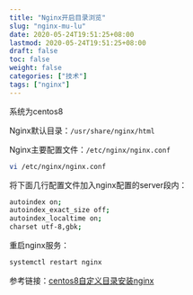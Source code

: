 ```yaml
---
title: "Nginx开启目录浏览"
slug: "nginx-mu-lu"
date: 2020-05-24T19:51:25+08:00
lastmod: 2020-05-24T19:51:25+08:00
draft: false
toc: false
weight: false
categories: ["技术"]
tags: ["nginx"]
---
```


 系统为centos8

 Nginx默认目录：`/usr/share/nginx/html`

Nginx主要配置文件：`/etc/nginx/nginx.conf`

```bash
vi /etc/nginx/nginx.conf
```

将下面几行配置文件加入nginx配置的server段内：

```bash
autoindex on;                        
autoindex_exact_size off;            
autoindex_localtime on;              
charset utf-8,gbk;
```

重启nginx服务：

```bash
systemctl restart nginx
```

参考链接：[centos8自定义目录安装nginx](http://www.cppcns.com/os/linux/289324.html)



